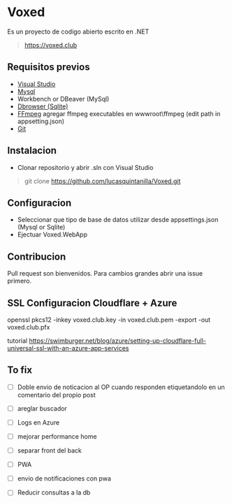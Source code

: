# Voxed

Es un proyecto de codigo abierto escrito en .NET

> https://voxed.club

## Requisitos previos

- [Visual Studio](https://visualstudio.microsoft.com/downloads/)
- [Mysql](https://dev.mysql.com/downloads/installer/)
- Workbench or DBeaver (MySql)
- [Dbrowser (Sqlite)](https://sqlitebrowser.org/dl/)
- [FFmpeg](https://ffmpeg.org/download.html) agregar ffmpeg executables en wwwroot\ffmpeg (edit path in appsetting.json)
- [Git](https://git-scm.com/download/win)

## Instalacion

- Clonar repositorio y abrir .sln con Visual Studio
> git clone https://github.com/lucasquintanilla/Voxed.git

## Configuracion

- Seleccionar que tipo de base de datos utilizar desde appsettings.json (Mysql or Sqlite) 
- Ejectuar Voxed.WebApp

## Contribucion

Pull request son bienvenidos. Para cambios grandes abrir una issue primero.

## SSL Configuracion Cloudflare + Azure

openssl pkcs12 -inkey voxed.club.key -in voxed.club.pem -export -out voxed.club.pfx

tutorial https://swimburger.net/blog/azure/setting-up-cloudflare-full-universal-ssl-with-an-azure-app-services

## To fix

- [ ] Doble envio de noticacion al OP cuando responden etiquetandolo en un comentario del propio post
- [ ] areglar buscador
- [ ] Logs en Azure
- [ ] mejorar performance home
- [ ] separar front del back
- [ ] PWA
- [ ] envio de notificaciones con pwa
- [ ] Reducir consultas a la db


